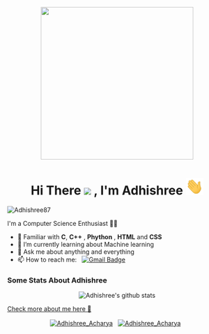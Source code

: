 <p align="Center" ><img src="https://camo.githubusercontent.com/3b7c592ede97b6138ffd4b1cc1541c2f3b11fd39/687474703a2f2f33312e6d656469612e74756d626c722e636f6d2f31376665613932306666333665663466356238373764353231366137616164392f74756d626c725f6d6f39786a65387a5a34317163626975666f315f313238302e676966" height="350px" width ="350px"></p>


<h1 align="Center">  Hi There <img src="https://media.giphy.com/media/WUlplcMpOCEmTGBtBW/giphy.gif" width="40px"> , I'm Adhishree <img src="https://raw.githubusercontent.com/ABSphreak/ABSphreak/master/gifs/Hi.gif" width="40px" /> </h1>
<p align="left"> <img src="https://komarev.com/ghpvc/?username=Adhishree87" alt="Adhishree87" /> </p>

I'm a Computer Science Enthusiast  👨‍💻

- 🔭 Familiar with **C**, **C++** , **Phython** , **HTML** and **CSS**
- 🌱 I’m currently learning about Machine learning
- 💬 Ask me about anything and everything 
- 📫 How to reach me: &nbsp;&nbsp;[![Gmail Badge](https://img.shields.io/badge/-Gmail-c14438?style=flat-square&logo=Gmail&logoColor=white&link=mailto:acharyaadhishree87@gmail.com)](mailto:acharyaadhishree87@gmail.com)


### Some Stats About Adhishree
<p align="center" >
<img alt="Adhishree's github stats" src="https://github-readme-stats.vercel.app/api?username=Adhishree87&show_icons=true&theme=merko"  > </p>

<a href="https://sourcerer.io/Adhishree87">Check more about me here 🌟 </a>

<p align="center">
<a href="https://www.linkedin.com/in/adhishree-acharya-7ba100263/" target="_blank"><img align="center" src="https://cdn.jsdelivr.net/npm/simple-icons@3.1.0/icons/linkedin.svg" alt="Adhishree_Acharya" height="25" width="25" /></a>&nbsp;&nbsp;
<a href="https://www.instagram.com/acharyaadhishree/" target="_blank"><img align="center" src="https://cdn.jsdelivr.net/npm/simple-icons@3.0.1/icons/instagram.svg" alt="Adhishree_Acharya" height="25" width="25" /></a>&nbsp;&nbsp;
</p>



